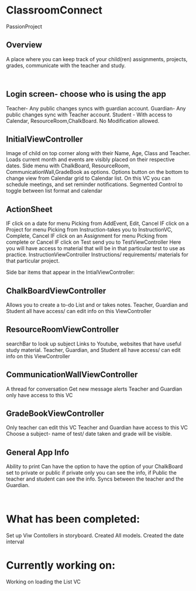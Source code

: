 # ClassroomConnect
PassionProject

## Overview
A place where you can keep track of your child(ren) assignments, projects, grades, communicate with the teacher and study. 

```


```
## Login screen- choose who is using the app
Teacher- Any public changes syncs with guardian account.
Guardian- Any public changes sync with Teacher account.
Student - With access to Calendar, ResourceRoom,ChalkBoard. No Modification allowed.

## InitialViewController
Image of child on top corner along with their Name, Age, Class and Teacher.
Loads current month and events are visibly placed on their respective dates.
Side menu with ChalkBoard, ResourceRoom, CommunicationWall,GradeBook as options.
Options button on the bottom to change view from Calendar grid to Calendar list.
On this VC you can schedule meetings, and set reminder notifications. 
Segmented Control to toggle between list format and calendar

## ActionSheet
IF click on a date for menu Picking from AddEvent, Edit, Cancel
IF click on a Project for menu Picking from Instruction-takes you to InstructionVC, Complete, Cancel
IF click on an Assignment for menu Picking from complete or Cancel
IF click on Test send you to 
TestViewController
Here you will have access to material that will be in that particular test to use as practice.
InstructionViewController
Instructions/ requirements/ materials for that particular project.

Side bar items that appear in the IntialViewController:

## ChalkBoardViewController
Allows you to create a to-do List and or takes notes.
Teacher, Guardian and Student all have access/ can edit info on this ViewController 

## ResourceRoomViewController
searchBar to look up subject
Links to Youtube, websites that have useful study material.
Teacher, Guardian, and Student all have access/ can edit info on this ViewController 

## CommunicationWallViewController
A thread for conversation 
Get new message alerts
Teacher and Guardian only have access to this VC

## GradeBookViewController
Only teacher can edit this VC
Teacher and Guardian have access to this VC
Choose a subject- name of test/ date taken and grade will be visible.

## General App Info
Ability to print
Can have the option to have the option of your ChalkBoard set to private or public if private only you can see the info, if Public the teacher and student can see the info.
Syncs between the teacher and the Guardian.

```


```
# What has been completed:
Set up Viw Contollers in storyboard.
Created All models.
Created the date interval

# Currently working on:
Working on loading the List VC



